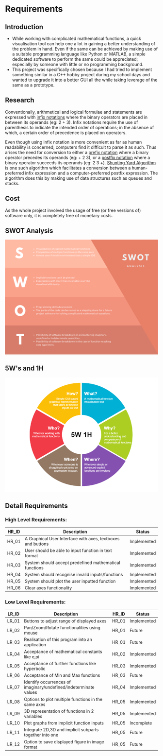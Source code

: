 # Requirements

## Introduction

- While working with complicated mathematical functions, a quick visualisation tool can help one a lot in gaining a better understanding of the problem in hand. Even if the same can be achieved by making use of a suitable programming language like Python or MATLAB, a simple dedicated software to perform the same could be appreciated; especially by someone with little or no programming background.
- This project was specifically chosen because I had tried to implement something similar in a C++ hobby project during my school days and wanted to upgrade it into a better GUI all the while taking leverage of the same as a prototype.


## Research

Conventionally, arithmetical and logical formulae and statements are expressed with [infix notations](https://en.wikipedia.org/wiki/Infix_notation) where the binary operators are placed in between its operands (eg: 2 + 3). Infix notations require the use of parenthesis to indicate the intended order of operations; in the absence of which, a certain order of precedence is placed on operators.

Even though using infix notation is more convenient as far as human readability is concerned, computers find it difficult to parse it as such. Thus arises the need for conversion to either a [prefix notation](https://en.wikipedia.org/wiki/Polish_notation) where a binary operator precedes its operands (eg: + 2 3), or a [postfix notation](https://en.wikipedia.org/wiki/Reverse_Polish_notation) where a binary operator succeeds its operands (eg: 2 3 +). [Shunting Yard Algorithm](https://en.wikipedia.org/wiki/Shunting-yard_algorithm) is one such algorithm which facilitates a conversion between a human-preferred infix expression and a computer-preferred postfix expression. The algorithm does this by making use of data structures such as queues and stacks.


## Cost

As the whole project involved the usage of free (or free versions of) software only, it is completely free of monetary costs.


## SWOT Analysis

![SWOT Analysis](https://github.com/DarkMIR4GE/graphilia/blob/main/1_Requirements/Graphilia_SWOT_Analysis.png)


## 5W's and 1H

<p align="center">
  <img width="800" src="https://github.com/DarkMIR4GE/graphilia/blob/main/1_Requirements/Graphilia_5W1H_Chart.png">
</p>


## Detail Requirements

### High Level Requirements:

HR_ID | Description | Status
--------- | -------- | ---------
HR_01 | A Graphical User Interface with axes, textboxes and buttons | Implemented
HR_02 | User should be able to input function in text format | Implemented
HR_03 | System should accept predefined mathematical functions | Implemented
HR_04 | System should recognise invalid inputs/functions | Implemented
HR_05 | System should plot the user inputted function | Implemented
HR_06 | Clear axes functionality | Implemented

### Low Level Requirements:

LR_ID | Description | HR_ID | Status
--------- | -------- | -------- | ---------
LR_01 | Buttons to adjust range of displayed axes | HR_01 | Implemented
LR_02 | Pan/Zoom/Rotate functionalities using mouse | HR_01 | Future
LR_03 | Realisation of this program into an application | HR_01 | Future
LR_04 | Acceptance of mathematical constants like e,pi | HR_02 | Implemented
LR_05 | Acceptance of further functions like hyperbolic | HR_03 | Implemented
LR_06 | Acceptance of Min and Max functions | HR_03 | Future
LR_07 | Identify occurrences of imaginary/undefined/indeterminate values | HR_04 | Implemented
LR_08 | Options to plot multiple functions in the same axes | HR_05 | Implemented
LR_09 | 3D representation of functions in 2 variables | HR_05 | Implemented
LR_10 | Plot graphs from implicit function inputs | HR_05 | Incomplete
LR_11 | Integrate 2D,3D and implicit subparts together into one| HR_05 | Future
LR_12 | Option to save displayed figure in image format | HR_05 | Future
